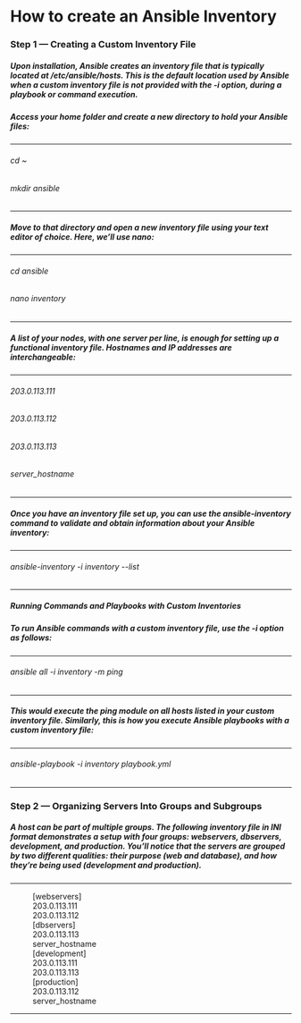 # How to create an Ansible Inventory
### Step 1 — Creating a Custom Inventory File
##### Upon installation, Ansible creates an inventory file that is typically located at /etc/ansible/hosts. This is the default location used by Ansible when a custom inventory file is not provided with the -i option, during a playbook or command execution.

##### Access your home folder and create a new directory to hold your Ansible files:

------------------
###### cd ~
###### mkdir ansible
------------------

##### Move to that directory and open a new inventory file using your text editor of choice. Here, we’ll use nano:

------------------
###### cd ansible
###### nano inventory
------------------

##### A list of your nodes, with one server per line, is enough for setting up a functional inventory file. Hostnames and IP addresses are interchangeable:
------------------
###### 203.0.113.111
###### 203.0.113.112
###### 203.0.113.113
###### server_hostname
------------------

##### Once you have an inventory file set up, you can use the ansible-inventory command to validate and obtain information about your Ansible inventory:
------------------
###### ansible-inventory -i inventory --list
------------------

##### Running Commands and Playbooks with Custom Inventories
##### To run Ansible commands with a custom inventory file, use the -i option as follows:
------------------
###### ansible all -i inventory -m ping
------------------
##### This would execute the ping module on all hosts listed in your custom inventory file. Similarly, this is how you execute Ansible playbooks with a custom inventory file:
------------------
###### ansible-playbook -i inventory playbook.yml
------------------


### Step 2 — Organizing Servers Into Groups and Subgroups
##### A host can be part of multiple groups. The following inventory file in INI format demonstrates a setup with four groups: webservers, dbservers, development, and production. You’ll notice that the servers are grouped by two different qualities: their purpose (web and database), and how they’re being used (development and production).
------------------
<dl>
  <dd>[webservers]</dd>
  <dd>203.0.113.111</dd>
  <dd>203.0.113.112</dd>
  
  <dd></dd>
  
  <dd>[dbservers]</dd>
  <dd>203.0.113.113</dd>
  <dd>server_hostname</dd>
  
  <dd></dd>
  
  <dd>[development]</dd>
  <dd>203.0.113.111</dd>
  <dd>203.0.113.113</dd>
  
  <dd></dd>
  
  <dd>[production]</dd>
  <dd>203.0.113.112</dd>
  <dd>server_hostname</dd>
</dl>














------------------


